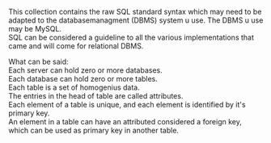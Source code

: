 This collection contains the raw SQL standard syntax which may need to be adapted to the databasemanagment (DBMS) system u use. The DBMS u use may be MySQL.  
SQL can be considered a guideline to all the various implementations that came and will come for relational DBMS.  

What can be said:  
Each server can hold zero or more databases.  
Each database can hold zero or more tables.  
Each table is a set of homogenius data.  
The entries in the head of table are called attributes.  
Each element of a table is unique, and each element is identified by it's primary key.  
An element in a table can have an attributed considered a foreign key, which can be used as primary key in another table.  
